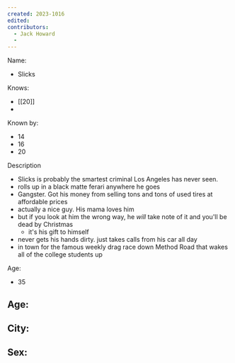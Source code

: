 ```yaml
---
created: 2023-1016
edited:
contributors:
  - Jack Howard
  - 
---
```


Name:
- Slicks

Knows:
- [[20]]
- 

Known by:
- 14
- 16
- 20

Description
- Slicks is probably the smartest criminal Los Angeles has never seen. 
- rolls up in a black matte ferari anywhere he goes
- Gangster. Got his money from selling tons and tons of used tires at affordable prices
- actually a nice guy. His mama loves him
- but if you look at him the wrong way, he *will* take note of it and you'll be dead by Christmas
  - it's his gift to himself
- never gets his hands dirty. just takes calls from his car all day
- in town for the famous weekly drag race down Method Road that wakes all of the college students up 

Age:
- 35

Age:
- 
City:
- 
Sex:
- 
